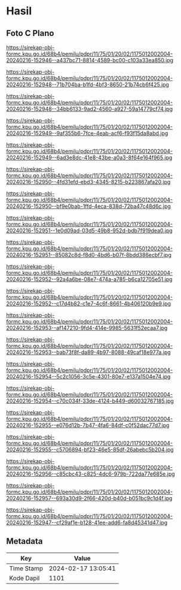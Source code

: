 # Hasil

## Foto C Plano

https://sirekap-obj-formc.kpu.go.id/68b4/pemilu/pdpr/11/75/01/20/02/1175012002004-20240216-152946--a437bc71-8814-4589-bc00-c103a33ea850.jpg

https://sirekap-obj-formc.kpu.go.id/68b4/pemilu/pdpr/11/75/01/20/02/1175012002004-20240216-152948--71b704ba-b1fd-4bf3-8650-21b74cb6f425.jpg

https://sirekap-obj-formc.kpu.go.id/68b4/pemilu/pdpr/11/75/01/20/02/1175012002004-20240216-152948--34bb6133-9ad2-4560-a927-59a14779cf74.jpg

https://sirekap-obj-formc.kpu.go.id/68b4/pemilu/pdpr/11/75/01/20/02/1175012002004-20240216-152949--9af355b6-7fce-4eab-acf6-f93f15da8abd.jpg

https://sirekap-obj-formc.kpu.go.id/68b4/pemilu/pdpr/11/75/01/20/02/1175012002004-20240216-152949--6ad3e8dc-41e8-43be-a0a3-8f64e164f965.jpg

https://sirekap-obj-formc.kpu.go.id/68b4/pemilu/pdpr/11/75/01/20/02/1175012002004-20240216-152950--4fd31efd-ebd3-4345-8215-b223867afa20.jpg

https://sirekap-obj-formc.kpu.go.id/68b4/pemilu/pdpr/11/75/01/20/02/1175012002004-20240216-152950--bf9e0bab-1ffd-4eca-838d-72ba47c48d6c.jpg

https://sirekap-obj-formc.kpu.go.id/68b4/pemilu/pdpr/11/75/01/20/02/1175012002004-20240216-152951--1e0d09ad-03d5-49b8-952d-bdb7f919dea0.jpg

https://sirekap-obj-formc.kpu.go.id/68b4/pemilu/pdpr/11/75/01/20/02/1175012002004-20240216-152951--85082c8d-f8d0-4bd6-b07f-8bdd386ecbf7.jpg

https://sirekap-obj-formc.kpu.go.id/68b4/pemilu/pdpr/11/75/01/20/02/1175012002004-20240216-152952--92a4a6be-08e7-474a-a785-b6ca12705e51.jpg

https://sirekap-obj-formc.kpu.go.id/68b4/pemilu/pdpr/11/75/01/20/02/1175012002004-20240216-152952--c17d4b82-c1e7-4c6f-8661-4b406120b9e9.jpg

https://sirekap-obj-formc.kpu.go.id/68b4/pemilu/pdpr/11/75/01/20/02/1175012002004-20240216-152953--af147210-9fd4-414e-9985-5631f52ecaa7.jpg

https://sirekap-obj-formc.kpu.go.id/68b4/pemilu/pdpr/11/75/01/20/02/1175012002004-20240216-152953--bab73f8f-da89-4b97-8088-49caf18e977a.jpg

https://sirekap-obj-formc.kpu.go.id/68b4/pemilu/pdpr/11/75/01/20/02/1175012002004-20240216-152954--5c2c1056-3c5e-4301-80e7-e137a1504e74.jpg

https://sirekap-obj-formc.kpu.go.id/68b4/pemilu/pdpr/11/75/01/20/02/1175012002004-20240216-152954--c70c034f-33de-4124-b449-d60032767185.jpg

https://sirekap-obj-formc.kpu.go.id/68b4/pemilu/pdpr/11/75/01/20/02/1175012002004-20240216-152955--e076d12b-7b47-4fa6-84df-c0f52dac77d7.jpg

https://sirekap-obj-formc.kpu.go.id/68b4/pemilu/pdpr/11/75/01/20/02/1175012002004-20240216-152955--c5706894-bf23-46e5-85df-26abebc5b204.jpg

https://sirekap-obj-formc.kpu.go.id/68b4/pemilu/pdpr/11/75/01/20/02/1175012002004-20240216-152956--c85cbc43-c825-4dc6-979b-722da77e685e.jpg

https://sirekap-obj-formc.kpu.go.id/68b4/pemilu/pdpr/11/75/01/20/02/1175012002004-20240216-152957--693a30d9-2f66-420d-b40d-b051bc9c1d4f.jpg

https://sirekap-obj-formc.kpu.go.id/68b4/pemilu/pdpr/11/75/01/20/02/1175012002004-20240216-152947--cf29af1e-b128-41ee-add6-fa8d45341d47.jpg


## Metadata

| Key        | Value               |
| ---------- | ------------------- |
| Time Stamp | 2024-02-17 13:05:41 |
| Kode Dapil | 1101                |



